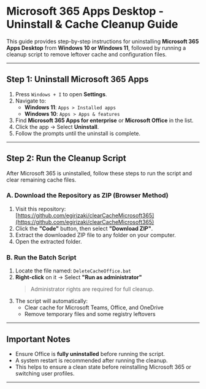 # Microsoft 365 Apps Desktop - Uninstall & Cache Cleanup Guide

This guide provides step-by-step instructions for uninstalling **Microsoft 365 Apps Desktop** from **Windows 10 or Windows 11**, followed by running a cleanup script to remove leftover cache and configuration files.

---

## Step 1: Uninstall Microsoft 365 Apps

1. Press `Windows + I` to open **Settings**.
2. Navigate to:
   - **Windows 11**: `Apps > Installed apps`
   - **Windows 10**: `Apps > Apps & features`
3. Find **Microsoft 365 Apps for enterprise** or **Microsoft Office** in the list.
4. Click the app → Select **Uninstall**.
5. Follow the prompts until the uninstall is complete.

---

## Step 2: Run the Cleanup Script

After Microsoft 365 is uninstalled, follow these steps to run the script and clear remaining cache files.

### A. Download the Repository as ZIP (Browser Method)

1. Visit this repository:  [https://github.com/egirizaki/clearCacheMicrosoft365](https://github.com/egirizaki/clearCacheMicrosoft365)
2. Click the **"Code"** button, then select **"Download ZIP"**.
3. Extract the downloaded ZIP file to any folder on your computer.
4. Open the extracted folder.

### B. Run the Batch Script

1. Locate the file named: `DeleteCacheOffice.bat`
2. **Right-click** on it → Select **"Run as administrator"**  
   > Administrator rights are required for full cleanup.
3. The script will automatically:
   - Clear cache for Microsoft Teams, Office, and OneDrive
   - Remove temporary files and some registry leftovers

---

## Important Notes

- Ensure Office is **fully uninstalled** before running the script.
- A system restart is recommended after running the cleanup.
- This helps to ensure a clean state before reinstalling Microsoft 365 or switching user profiles.

---

